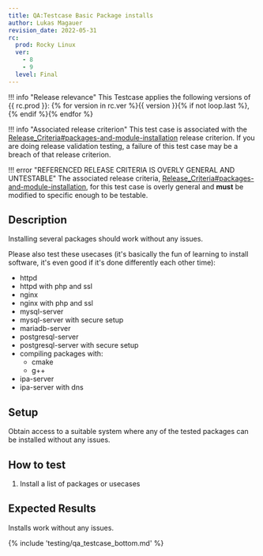 ```yaml
---
title: QA:Testcase Basic Package installs
author: Lukas Magauer
revision_date: 2022-05-31
rc:
  prod: Rocky Linux
  ver:
    - 8
    - 9
  level: Final
---
```


!!! info "Release relevance"
    This Testcase applies the following versions of {{ rc.prod }}: {% for version in rc.ver %}{{ version }}{% if not loop.last %}, {% endif %}{% endfor %}

!!! info "Associated release criterion"
    This test case is associated with the [Release_Criteria#packages-and-module-installation](9_release_criteria.md#packages-and-module-installation) release criterion. If you are doing release validation testing, a failure of this test case may be a breach of that release criterion.

!!! error "REFERENCED RELEASE CRITERIA IS OVERLY GENERAL AND UNTESTABLE"
    The associated release criteria, [Release_Criteria#packages-and-module-installation](9_release_criteria.md#packages-and-module-installation), for this test case is overly general and **must** be modified to specific enough to be testable.

## Description

Installing several packages should work without any issues.

Please also test these usecases (it's basically the fun of learning to install software, it's even good if it's done differently each other time):

- httpd
- httpd with php and ssl
- nginx
- nginx with php and ssl
- mysql-server
- mysql-server with secure setup
- mariadb-server
- postgresql-server
- postgresql-server with secure setup
- compiling packages with:
    - cmake
    - g++
- ipa-server
- ipa-server with dns

## Setup

Obtain access to a suitable system where any of the tested packages can be installed without any issues.

## How to test

1. Install a list of packages or usecases

## Expected Results

Installs work without any issues.

{% include 'testing/qa_testcase_bottom.md' %}
